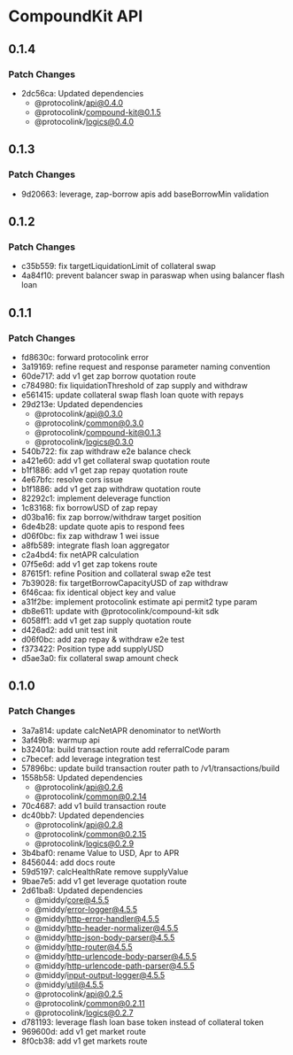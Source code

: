 # CompoundKit API

## 0.1.4

### Patch Changes

- 2dc56ca: Updated dependencies
  - @protocolink/api@0.4.0
  - @protocolink/compound-kit@0.1.5
  - @protocolink/logics@0.4.0

## 0.1.3

### Patch Changes

- 9d20663: leverage, zap-borrow apis add baseBorrowMin validation

## 0.1.2

### Patch Changes

- c35b559: fix targetLiquidationLimit of collateral swap
- 4a84f10: prevent balancer swap in paraswap when using balancer flash loan

## 0.1.1

### Patch Changes

- fd8630c: forward protocolink error
- 3a19169: refine request and response parameter naming convention
- 60de717: add v1 get zap borrow quotation route
- c784980: fix liquidationThreshold of zap supply and withdraw
- e561415: update collateral swap flash loan quote with repays
- 29d213e: Updated dependencies
  - @protocolink/api@0.3.0
  - @protocolink/common@0.3.0
  - @protocolink/compound-kit@0.1.3
  - @protocolink/logics@0.3.0
- 540b722: fix zap withdraw e2e balance check
- a421e60: add v1 get collateral swap quotation route
- b1f1886: add v1 get zap repay quotation route
- 4e67bfc: resolve cors issue
- b1f1886: add v1 get zap withdraw quotation route
- 82292c1: implement deleverage function
- 1c83168: fix borrowUSD of zap repay
- d03ba16: fix zap borrow/withdraw target position
- 6de4b28: update quote apis to respond fees
- d06f0bc: fix zap withdraw 1 wei issue
- a8fb589: integrate flash loan aggregator
- c2a4bd4: fix netAPR calculation
- 07f5e6d: add v1 get zap tokens route
- 87615f1: refine Position and collateral swap e2e test
- 7b39028: fix targetBorrowCapacityUSD of zap withdraw
- 6f46caa: fix identical object key and value
- a31f2be: implement protocolink estimate api permit2 type param
- db8e611: update with @protocolink/compound-kit sdk
- 6058ff1: add v1 get zap supply quotation route
- d426ad2: add unit test init
- d06f0bc: add zap repay & withdraw e2e test
- f373422: Position type add supplyUSD
- d5ae3a0: fix collateral swap amount check

## 0.1.0

### Patch Changes

- 3a7a814: update calcNetAPR denominator to netWorth
- 3af49b8: warmup api
- b32401a: build transaction route add referralCode param
- c7becef: add leverage integration test
- 57896bc: update build transaction router path to /v1/transactions/build
- 1558b58: Updated dependencies
  - @protocolink/api@0.2.6
  - @protocolink/common@0.2.14
- 70c4687: add v1 build transaction route
- dc40bb7: Updated dependencies
  - @protocolink/api@0.2.8
  - @protocolink/common@0.2.15
  - @protocolink/logics@0.2.9
- 3b4baf0: rename Value to USD, Apr to APR
- 8456044: add docs route
- 59d5197: calcHealthRate remove supplyValue
- 9bae7e5: add v1 get leverage quotation route
- 2d61ba8: Updated dependencies
  - @middy/core@4.5.5
  - @middy/error-logger@4.5.5
  - @middy/http-error-handler@4.5.5
  - @middy/http-header-normalizer@4.5.5
  - @middy/http-json-body-parser@4.5.5
  - @middy/http-router@4.5.5
  - @middy/http-urlencode-body-parser@4.5.5
  - @middy/http-urlencode-path-parser@4.5.5
  - @middy/input-output-logger@4.5.5
  - @middy/util@4.5.5
  - @protocolink/api@0.2.5
  - @protocolink/common@0.2.11
  - @protocolink/logics@0.2.7
- d781193: leverage flash loan base token instead of collateral token
- 969600d: add v1 get market route
- 8f0cb38: add v1 get markets route
